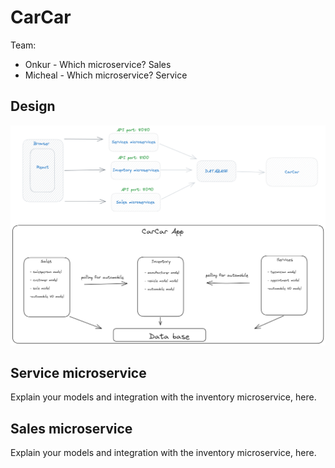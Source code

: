 # CarCar

Team:

* Onkur - Which microservice? Sales
* Micheal - Which microservice? Service

## Design
![diagram of CarCar application](Beta_Diagram.png)
## Service microservice

Explain your models and integration with the inventory
microservice, here.

## Sales microservice

Explain your models and integration with the inventory
microservice, here.

